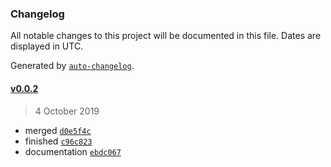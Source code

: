 ### Changelog

All notable changes to this project will be documented in this file. Dates are displayed in UTC.

Generated by [`auto-changelog`](https://github.com/CookPete/auto-changelog).

#### [v0.0.2](https://github.com-rotati/rotati/GOTIFO-node/compare/v0.0.2...v0.0.2)

> 4 October 2019

- merged [`d0e5f4c`](https://github.com-rotati/rotati/GOTIFO-node/commit/d0e5f4c17f2969c1219ec5ae404cd57fc038dcf6)
- finished [`c96c823`](https://github.com-rotati/rotati/GOTIFO-node/commit/c96c8232e4643fcbe17a729a16abfbd8c7f8f470)
- documentation [`ebdc067`](https://github.com-rotati/rotati/GOTIFO-node/commit/ebdc06700e0a8f435ab6a85497dde3f9593918f0)
